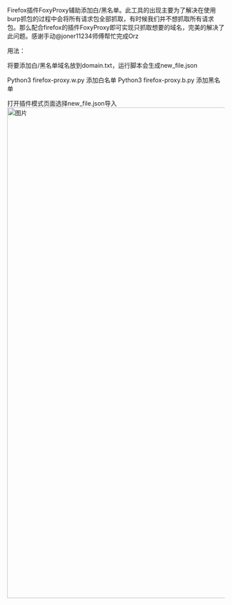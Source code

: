 Firefox插件FoxyProxy辅助添加白/黑名单。此工具的出现主要为了解决在使用burp抓包的过程中会将所有请求包全部抓取，有时候我们并不想抓取所有请求包。那么配合firefox的插件FoxyProxy即可实现只抓取想要的域名，完美的解决了此问题。感谢手动@joner11234师傅帮忙完成Orz

用法：

将要添加白/黑名单域名放到domain.txt，运行脚本会生成new_file.json

Python3 firefox-proxy.w.py   添加白名单
Python3 firefox-proxy.b.py   添加黑名单

打开插件模式页面选择new_file.json导入
<img width="1137" alt="图片" src="https://user-images.githubusercontent.com/71672296/205484778-f9325fdd-28a7-4c0f-bf5c-e6d8a589fda5.png">
